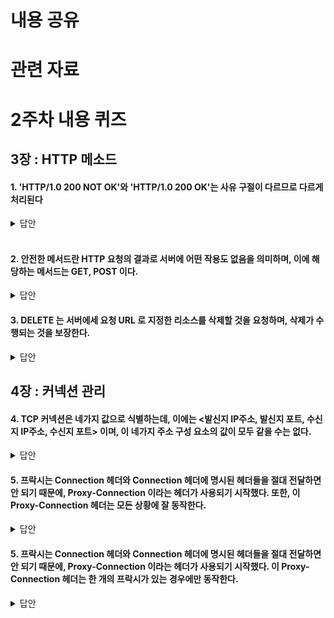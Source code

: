 # 내용 공유

# 관련 자료

# 2주차 내용 퀴즈

## 3장 : HTTP 메소드

#### 1. 'HTTP/1.0 200 NOT OK'와 'HTTP/1.0 200 OK'는 사유 구절이 다르므로 다르게 처리된다

<details>
<summary>답안</summary>
<div markdown="1">

X

`사유구절` 은 오로지 사람에게 읽히기 위한 목적으로만 존재한다. 그러므로 사유구절이 달라도 상태코드가 같아면 동등하게 처리되어야한다.

</div>
</details>

<br>


#### 2. 안전한 메서드란 HTTP 요청의 결과로 서버에 어떤 작용도 없음을 의미하며, 이에 해당하는 메서드는 GET, POST 이다.

<details>
<summary>답안</summary>
<div markdown="1">

X

(p.61) GET, HEAD 메서드는 HTTP 요청의 결과로 서버에 어떠한 작용도 없으므로 안전한 메서드이다.

</div>
</details>


#### 3. DELETE 는 서버에세 요청 URL 로 지정한 리소스를 삭제할 것을 요청하며, 삭제가 수행되는 것을 보장한다.

<details>
<summary>답안</summary>
<div markdown="1">

X

(p.66) 클라이언트는 삭제가 수행되는 것을 보장받지 못한다. 왜냐하면 HTTP 명세는 서버가 클라이언트에게 알리지않고 요청을 무시하는 것을 허용하기 때문이다.

</div>
</details>


## 4장 : 커넥션 관리

#### 4. TCP 커넥션은 네가지 값으로 식별하는데, 이에는 <발신지 IP주소, 발신지 포트, 수신지 IP주소, 수신지 포트> 이며, 이 네가지 주소 구성 요소의 값이 모두 같을 수는 없다.

<details>
<summary>답안</summary>
<div markdown="1">

O

(p.89)

</div>
</details>


#### 5. 프락시는 Connection 헤더와 Connection 헤더에 명시된 헤더들을 절대 전달하면 안 되기 때문에, Proxy-Connection 이라는 헤더가 사용되기 시작했다. 또한, 이 Proxy-Connection 헤더는 모든 상황에 잘 동작한다.

<details>
<summary>답안</summary>
<div markdown="1">
X
(p.110) 모든 상황에서 동작하지는 않는다. 

</div>
</details>


#### 5. 프락시는 Connection 헤더와 Connection 헤더에 명시된 헤더들을 절대 전달하면 안 되기 때문에, Proxy-Connection 이라는 헤더가 사용되기 시작했다. 이 Proxy-Connection 헤더는 한 개의 프락시가 있는 경우에만 동작한다. 

<details>
<summary>답안</summary>
<div markdown="1">
O 
(p.112)

</div>
</details>